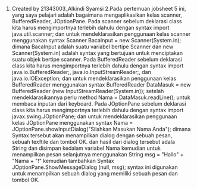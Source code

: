 1. Created by 21343003_Alkindi Syamsi
2.Pada pertemuan jobsheet 5 ini, yang saya pelajari adalah bagaimana mengaplikasikan kelas scanner, BufferedReader, JOptionPane. Pada scanner sebelum deklarasi class kita harus mengimportnya terlebih dahulu dengan syntax import java.util.scanner; dan untuk mendeklarasikan penggunaan kelas scanner menggunakan syntax Scanner BacaInput = new Scanner(System.in); dimana BacaInput adalah suatu variabel bertipe Scanner dan new Scanner(System.in) adalah syntax yang bertujuan untuk menciptakan suatu objek bertipe scanner. Pada BufferedReader sebelum deklarasi class kita harus mengimportnya terlebih dahulu dengan syntax import java.io.BufferedReader;, java.io.InputStreamReader;, dan java.io.IOException; dan untuk mendeklarasikan penggunaan kelas BufferedReader menggunakan syntax BufferedReader DataMasuk = new BufferedReader (new InputStreamReader(System.in)); setelah mendeklarasikannya perlu method Nama = DataMasuk.readLine(); untuk membaca inputan dari keyboard. Pada JOptionPane sebelum deklarasi class kita harus mengimportnya terlebih dahulu dengan syntax import javax.swing.JOptionPane; dan untuk mendeklarasikan penggunaan kelas JOptionPane menggunakan syntax Nama = JOptionPane.showInputDialog("Silahkan Masukan Nama Anda"); dimana Syntax tersebut akan menampilkan dialog dengan sebuah pesan, sebuah texftile dan tombol OK. dan hasil dari dialog tersebut adala String dan disimpan kedalam variabel Nama kemudian untuk menampilkan pesan selanjutnya menggunakan String msg = "Hallo" + "Nama + "!" kemudian tambahkan Syntax JOptionPane.ShowMessageDialog (null, msg); syntax ini digunakan untuk menampilkan sebuah dialog yang memiliki sebuah pesan dan tombol OK.
